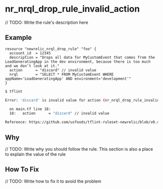 # nr_nrql_drop_rule_invalid_action

// TODO: Write the rule's description here

## Example

```hcl
resource "newrelic_nrql_drop_rule" "foo" {
  account_id  = 12345
  description = "Drops all data for MyCustomEvent that comes from the LoadGeneratingApp in the dev environment, because there is too much and we don’t look at it."
  action      = "discard" // invalid value
  nrql        = "SELECT * FROM MyCustomEvent WHERE appName='LoadGeneratingApp' AND environment='development'"
}
```

```bash
$ tflint

Error: 'discard' is invalid value for action (nr_nrql_drop_rule_invalid_action)

  on main.tf line 18:
  18:   action      = "discard" // invalid value

Reference: https://github.com/usfoods/tflint-ruleset-newrelic/blob/v0.4.0/docs/rules/nr_nrql_drop_rule_invalid_action.md

```

## Why

// TODO: Write why you should follow the rule. This section is also a place to explain the value of the rule

## How To Fix

// TODO: Write how to fix it to avoid the problem
